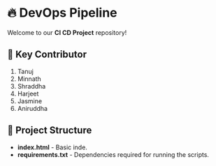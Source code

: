 # 🔥 DevOps Pipeline  

Welcome to our **CI CD Project** repository!

## 📌 Key Contributor
1. Tanuj
2. Minnath
3. Shraddha
4. Harjeet
5. Jasmine
6. Aniruddha


## 📂 Project Structure  
- **index.html** - Basic inde.  
- **requirements.txt** - Dependencies required for running the scripts.

